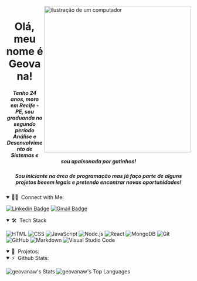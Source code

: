 <img src="https://raw.githubusercontent.com/MicaelliMedeiros/micaellimedeiros/master/image/computer-illustration.png" alt="ilustração de um computador" min-width="400px" max-width="400px" width="400px" align="right">

<h1 align="center">Olá, meu nome é Geovana!</h1>
<h5 align="center">Tenho 24 anos, moro em Recife - PE, sou graduanda no segundo período Análise e Desenvolvimento de Sistemas e sou apaixonada por gatinhos!</h5>
<h5 align="center"> Sou iniciante na área de programação mas já faço parte de alguns projetos beeem legais e pretendo encontrar novas oportunidades! </h5>



<details open>
<summary> 🤝🏻 &nbsp;Connect with Me: </summary>

[![Linkedin Badge](https://img.shields.io/badge/-LinkedIn-blue?style=flat-square&logo=Linkedin&logoColor=white&link=https://www.linkedin.com/in/geovanawlima/)](https://www.linkedin.com/in/geovanawlima/)
[![Gmail Badge](https://img.shields.io/badge/-Gmail-D14836?style=flat-square&logo=Gmail&logoColor=white)](mailto:geovana.willyana@gmail.com)
</details>

<details open>
<summary> 🛠 &nbsp;Tech Stack </summary>

  ![HTML](https://img.shields.io/badge/-HTML-333333?style=flat&logo=HTML5)
  ![CSS](https://img.shields.io/badge/-CSS-333333?style=flat&logo=CSS3&logoColor=1572B6)
  ![JavaScript](https://img.shields.io/badge/-JavaScript-333333?style=flat&logo=javascript)
  ![Node.js](https://img.shields.io/badge/-Node.js-333333?style=flat&logo=node.js)
  ![React](https://img.shields.io/badge/-React-333333?style=flat&logo=react)
  ![MongoDB](https://img.shields.io/badge/-MongoDB-333333?style=flat&logo=mongodb)
  ![Git](https://img.shields.io/badge/-Git-333333?style=flat&logo=git)
  ![GitHub](https://img.shields.io/badge/-GitHub-333333?style=flat&logo=github)
  ![Markdown](https://img.shields.io/badge/-Markdown-333333?style=flat&logo=markdown)
  ![Visual Studio Code](https://img.shields.io/badge/-Visual%20Studio%20Code-333333?style=flat&logo=visual-studio-code&logoColor=007ACC)
</details>


<details open>
<summary> 🔭 &nbsp;Projetos: </summary>

 
<details open>
<summary> ⚡ &nbsp;Github Stats: </summary>
 
![geovanaw's Stats](https://github-readme-stats.vercel.app/api?username=geovanaw&theme=midnight-purple&show_icons=true&hide_border=true&count_private=true)
![geovanaw's Top Languages](https://github-readme-stats.vercel.app/api/top-langs/?username=geovanaw&theme=midnight-purple&show_icons=true&hide_border=true&layout=compact)
  

</p>
</details>



</details>
